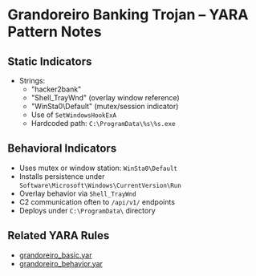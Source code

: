 # Grandoreiro Banking Trojan – YARA Pattern Notes

## Static Indicators
- Strings:
  - "hacker2bank"
  - "Shell_TrayWnd" (overlay window reference)
  - "WinSta0\\Default" (mutex/session indicator)
  - Use of `SetWindowsHookExA`
  - Hardcoded path: `C:\ProgramData\%s\%s.exe`

## Behavioral Indicators
- Uses mutex or window station: `WinSta0\Default`
- Installs persistence under `Software\Microsoft\Windows\CurrentVersion\Run`
- Overlay behavior via `Shell_TrayWnd`
- C2 communication often to `/api/v1/` endpoints
- Deploys under `C:\ProgramData\` directory

## Related YARA Rules
- [grandoreiro_basic.yar](https://github.com/Sab0x1D/ghostyara/blob/main/families/grandoreiro_basic.yar)  
- [grandoreiro_behavior.yar](https://github.com/Sab0x1D/ghostyara/blob/main/ttps/grandoreiro_behavior.yar)
